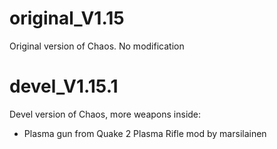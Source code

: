 # original_V1.15

Original version of Chaos. No modification

# devel_V1.15.1

Devel version of Chaos, more weapons inside:
* Plasma gun from Quake 2 Plasma Rifle mod by marsilainen
